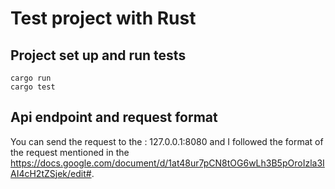 # Test project with Rust

## Project set up and run tests
```
cargo run
cargo test
```

## Api endpoint and request format
You can send the request to the : 127.0.0.1:8080 and I followed the format of the request mentioned in the https://docs.google.com/document/d/1at48ur7pCN8tOG6wLh3B5pOroIzla3IAI4cH2tZSjek/edit#.
